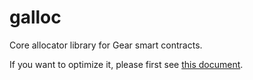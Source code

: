 # galloc

Core allocator library for Gear smart contracts.

If you want to optimize it, please first see [this document](./docs/optimization.md).
